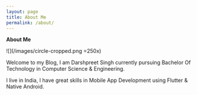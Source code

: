 ```yaml
---
layout: page
title: About Me
permalink: /about/
---
```


**About Me**

![](/images/circle-cropped.png =250x)

Welcome to my Blog, I am Darshpreet Singh currently pursuing Bachelor Of Technology in Computer Science &amp; Engineering.

I live in India, I have great skills in Mobile App Development using Flutter &amp; Native Android.
